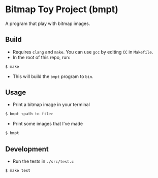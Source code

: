 # Bitmap Toy Project (bmpt)

A program that play with bitmap images.

## Build

- Requires `clang` and `make`. You can use `gcc` by editing `CC` in `Makefile`.
- In the root of this repo, run:

```sh
$ make
```

- This will build the `bmpt` program to `bin`.

## Usage

- Print a bitmap image in your terminal

```sh
$ bmpt <path to file>
```

- Print some images that I've made

```sh
$ bmpt
```

## Development

- Run the tests in `./src/test.c`

```sh
$ make test
```
